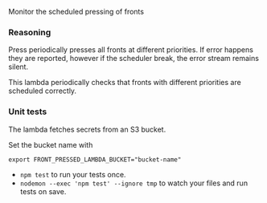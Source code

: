 Monitor the scheduled pressing of fronts

### Reasoning

Press periodically presses all fronts at different priorities. If error happens they are reported, however if the scheduler break, the error stream remains silent.

This lambda periodically checks that fronts with different priorities are scheduled correctly.



### Unit tests

The lambda fetches secrets from an S3 bucket.

Set the bucket name with

```
export FRONT_PRESSED_LAMBDA_BUCKET="bucket-name"
```

* `npm test` to run your tests once.
* `nodemon --exec 'npm test' --ignore tmp` to watch your files and run tests on save.
